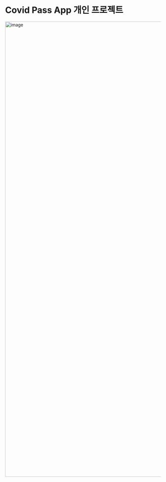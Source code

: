 # Covid Pass App 개인 프로젝트  

<img width="1472" alt="image" src="https://github.com/indextrown/Covid-Pass/assets/69367698/993afb1e-9d7c-458b-8cac-11d3d39858d4">

